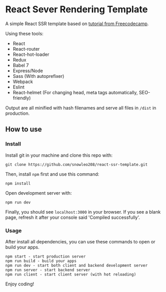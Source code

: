 # React Sever Rendering Template

A simple React SSR template based on [tutorial from Freecodecamp](https://medium.freecodecamp.org/demystifying-reacts-server-side-render-de335d408fe4).

Using these tools:

- React
- React-router
- React-hot-loader
- Redux
- Babel 7
- Express/Node
- Sass (With autoprefixer)
- Webpack
- Eslint
- React-helmet (For changing head, meta tags automatically, SEO-friendly)

Output are all minified with hash filenames and serve all files in `/dist` in production.

## How to use

### Install

Install git in your machine and clone this repo with:

```
git clone https://github.com/snowleo208/react-ssr-template.git
```

Then, install `npm` first and use this command:

```
npm install
```

Open development server with:

```
npm run dev
```

Finally, you should see `localhost:3000` in your browser. If you see a blank page, refresh it after your console said 'Compiled successfully'.

### Usage

After install all dependencies, you can use these commands to open or build your apps.

```
npm start - start production server
npm run build - build your apps
npm run dev - start both client and backend development server
npm run server - start backend server
npm run client - start client server (with hot reloading)
```

Enjoy coding!
